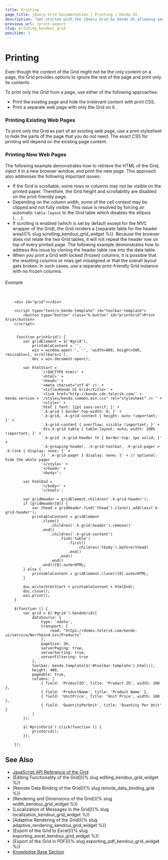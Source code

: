 ```yaml
---
title: Printing
page_title: jQuery Grid Documentation | Printing | Kendo UI
description: "Get started with the jQuery Grid by Kendo UI allowing you to select only the Grid content on a page for printing."
previous_url: /print-export
slug: printing_kendoui_grid
position: 3
---
```


# Printing

Even though the content of the Grid might not be the only content on a page, the Grid provides options to ignore the rest of the page and print only its contents.

To print only the Grid from a page, use either of the following approaches:
* Print the existing page and hide the irrelevant content with print CSS.
* Print a separate web page with only the Grid on it.

### Printing Existing Web Pages

To print only the Grid as part of an existing web page, use a print stylesheet to hide the parts of the page that you do not need. The exact CSS for printing will depend on the existing page content.

### Printing New Web Pages

The following example demonstrates how to retrieve the HTML of the Grid, inject it in a new browser window, and print the new page. This approach also addresses the following important issues:
* If the Grid is scrollable, some rows or columns may not be visible on the printed paper. Therefore, the Grid height and scrollability are disabled on the print-friendly page.
* Depending on the column width, some of the cell content may be clipped and not fully visible. This issue is resolved by forcing an automatic `table-layout` to the Grid table which disables the ellipsis (`...`).
* If scrolling is enabled (which is set by default except for the MVC wrapper of the Grid), the Grid renders a [separate table for the header area]({% slug scrolling_kendoui_grid_widget %}). Because the browser does not relate the two Grid tables, it will not repeat the header row on top of every printed page. The following example demonstrates how to address this issue by cloning the header table row into the data table.
* When you print a Grid with locked (frozen) columns, it is possible that the resulting columns or rows get misaligned or that the overall layout gets broken. In such cases, use a separate print-friendly Grid instance with no frozen columns.

###### Example

```tab-HTML

    <div id="grid"></div>

    <script type="text/x-kendo-template" id="toolbar-template">
        <button type="button" class="k-button" id="printGrid">Print Grid</button>
    </script>
```
```tab-JavaScript

	 function printGrid() {
		var gridElement = $('#grid'),
			printableContent = '',
			win = window.open('', '', 'width=800, height=500, resizable=1, scrollbars=1'),
			doc = win.document.open();

		var htmlStart =
				'<!DOCTYPE html>' +
				'<html>' +
				'<head>' +
				'<meta charset="utf-8" />' +
				'<title>Kendo UI Grid</title>' +
				'<link href="http://kendo.cdn.telerik.com/' + kendo.version + '/styles/kendo.common.min.css" rel="stylesheet" /> ' +
				'<style>' +
				'html { font: 11pt sans-serif; }' +
				'.k-grid { border-top-width: 0; }' +
				'.k-grid, .k-grid-content { height: auto !important; }' +
				'.k-grid-content { overflow: visible !important; }' +
				'div.k-grid table { table-layout: auto; width: 100% !important; }' +
				'.k-grid .k-grid-header th { border-top: 1px solid; }' +
				'.k-grouping-header, .k-grid-toolbar, .k-grid-pager > .k-link { display: none; }' +
                // '.k-grid-pager { display: none; }' + // optional: hide the whole pager
				'</style>' +
				'</head>' +
				'<body>';

		var htmlEnd =
				'</body>' +
				'</html>';

		var gridHeader = gridElement.children('.k-grid-header');
		if (gridHeader[0]) {
			var thead = gridHeader.find('thead').clone().addClass('k-grid-header');
			printableContent = gridElement
				.clone()
					.children('.k-grid-header').remove()
				.end()
					.children('.k-grid-content')
						.find('table')
							.first()
								.children('tbody').before(thead)
							.end()
						.end()
					.end()
				.end()[0].outerHTML;
		} else {
			printableContent = gridElement.clone()[0].outerHTML;
		}

		doc.write(htmlStart + printableContent + htmlEnd);
		doc.close();
		win.print();
	}

	$(function () {
		var grid = $('#grid').kendoGrid({
			dataSource: {
				type: 'odata',
				transport: {
					read: "https://demos.telerik.com/kendo-ui/service/Northwind.svc/Products"
				},
				pageSize: 20,
				serverPaging: true,
				serverSorting: true,
				serverFiltering: true
			},
			toolbar: kendo.template($('#toolbar-template').html()),
			height: 400,
			pageable: true,
			columns: [
				{ field: 'ProductID', title: 'Product ID', width: 100 },
				{ field: 'ProductName', title: 'Product Name' },
				{ field: 'UnitPrice', title: 'Unit Price', width: 100 },
				{ field: 'QuantityPerUnit', title: 'Quantity Per Unit' }
			]
		});

		$('#printGrid').click(function () {
			printGrid();
		});

	});
```

## See Also

* [JavaScript API Reference of the Grid](/api/javascript/ui/grid)
* [Editing Functionality of the Grid]({% slug editing_kendoui_grid_widget %})
* [Remote Data Binding of the Grid]({% slug remote_data_binding_grid %})
* [Rendering and Dimensions of the Grid]({% slug width_kendoui_grid_widget %})
* [Localization of Messages in the Grid]({% slug localization_kendoui_grid_widget %})
* [Adaptive Rendering of the Grid]({% slug adaptive_rendering_kendoui_grid_widget %})
* [Export of the Grid to Excel]({% slug exporting_excel_kendoui_grid_widget %})
* [Export of the Grid in PDF]({% slug exporting_pdf_kendoui_grid_widget %})
* [Knowledge Base Section](/knowledge-base)
